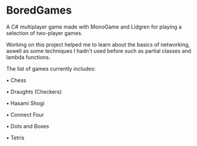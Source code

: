 # BoredGames
A C# multiplayer game made with MonoGame and Lidgren for playing a selection of two-player games.

Working on this project helped me to learn about the basics of networking, aswell as some techniques I hadn't used before such as partial classes and lambda functions.

The list of games currently includes:

•	Chess

•	Draughts (Checkers)

•	Hasami Shogi

•	Connect Four

•	Dots and Boxes

•	Tetris
